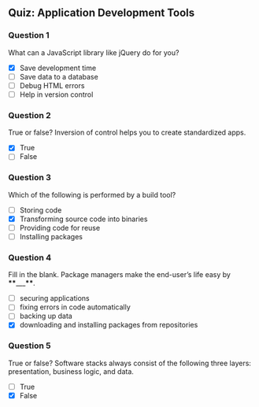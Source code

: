 ## Quiz: Application Development Tools

### Question 1

What can a JavaScript library like jQuery do for you?

-   [x] Save development time
-   [ ] Save data to a database
-   [ ] Debug HTML errors
-   [ ] Help in version control

### Question 2

True or false? Inversion of control helps you to create standardized apps.

-   [x] True
-   [ ] False

### Question 3

Which of the following is performed by a build tool?

-   [ ] Storing code
-   [x] Transforming source code into binaries
-   [ ] Providing code for reuse
-   [ ] Installing packages

### Question 4

Fill in the blank. Package managers make the end-user’s life easy by **\*\***\_\_\_**\*\***.

-   [ ] securing applications
-   [ ] fixing errors in code automatically
-   [ ] backing up data
-   [x] downloading and installing packages from repositories

### Question 5

True or false? Software stacks always consist of the following three layers: presentation, business logic, and data.

-   [ ] True
-   [x] False
